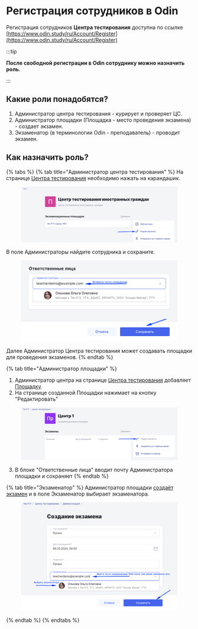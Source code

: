 # Регистрация сотрудников в Odin

Регистрация сотрудников **Центра тестирования** доступна  по ссылке [https://www.odin.study/ru/Account/Register](https://www.odin.study/ru/Account/Register)

:::tip

**После свободной регистрации в Odin сотруднику можно назначить роль.**

:::

## Какие роли понадобятся?

1. Администратор центра тестирования - курирует и проверяет ЦС.
2. Администратор площадки (Площадка - место проведения экзамена) - создает экзамен.
3. Экзаменатор (в терминологии Odin - преподаватель) - проводит экзамен.

## Как назначить роль?

{% tabs %}
{% tab title="Администратор центра тестирования" %}
На странице [Центра тестирования](https://www.odin.study/ru/Division/Info/2924) необходимо нажать на  карандашик.

<figure><img src="../.gitbook/assets/image (225).png" alt=""><figcaption></figcaption></figure>

В поле Администраторы найдите сотрудника и сохраните.

<figure><img src="../.gitbook/assets/image (226).png" alt=""><figcaption></figcaption></figure>

Далее Администратор Центра тестирования может создавать площадки для проведения экзаменов.
{% endtab %}

{% tab title="Администратор площадки" %}
1. Администратор центра  на странице [Центра тестирования](https://www.odin.study/ru/Division/Info/2924) добавляет [Площадку](dobavit-ploshadki.md).
2. На странице созданной Площадки нажимает на кнопку "Редактировать"&#x20;

<figure><img src="../.gitbook/assets/image (221).png" alt=""><figcaption></figcaption></figure>

3. В блоке "Ответственные лица" вводит почту Администратора площадки и сохраняет
{% endtab %}

{% tab title="Экзаменатор" %}
Администратор площадки [создаёт экзамен](dobavit-ekzamen.md) и в поле Экзаменатор выбирает экзаменатора.&#x20;

<figure><img src="../.gitbook/assets/image (253).png" alt=""><figcaption></figcaption></figure>
{% endtab %}
{% endtabs %}

